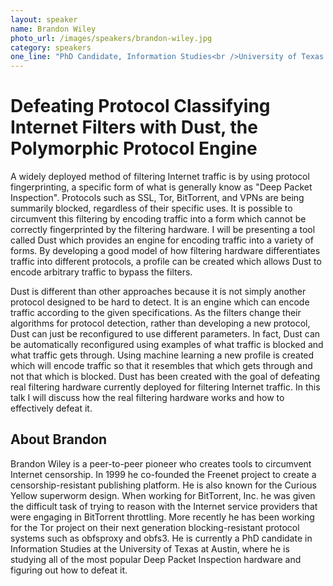```yaml
---
layout: speaker
name: Brandon Wiley
photo_url: /images/speakers/brandon-wiley.jpg
category: speakers
one_line: "PhD Candidate, Information Studies<br />University of Texas at Austin"
---
```

# Defeating Protocol Classifying Internet Filters with Dust, the Polymorphic Protocol Engine
A widely deployed method of filtering Internet traffic is by using protocol fingerprinting, a specific form of what is generally know as "Deep Packet Inspection". Protocols such as SSL, Tor, BitTorrent, and VPNs are being summarily blocked, regardless of their specific uses. It is possible to circumvent this filtering by encoding traffic into a form which cannot be correctly fingerprinted by the filtering hardware. I will be presenting a tool called Dust which provides an engine for encoding traffic into a variety of forms. By developing a good model of how filtering hardware differentiates traffic into different protocols, a profile can be created which allows Dust to encode arbitrary traffic to bypass the filters.

Dust is different than other approaches because it is not simply another protocol designed to be hard to detect. It is an engine which can encode traffic according to the given specifications. As the filters change their algorithms for protocol detection, rather than developing a new protocol, Dust can just be reconfigured to use different parameters. In fact, Dust can be automatically reconfigured using examples of what traffic is blocked and what traffic gets through. Using machine learning a new profile is created which will encode traffic so that it resembles that which gets through and not that which is blocked. Dust has been created with the goal of defeating real filtering hardware currently deployed for filtering Internet traffic. In this talk I will discuss how the real filtering hardware works and how to effectively defeat it.


## About Brandon
Brandon Wiley is a peer-to-peer pioneer who creates tools to circumvent Internet censorship. In 1999 he co-founded the Freenet project to create a censorship-resistant publishing platform. He is also known for the Curious Yellow superworm design. When working for BitTorrent, Inc. he was given the difficult task of trying to reason with the Internet service providers that were engaging in BitTorrent throttling. More recently he has been working for the Tor project on their next generation blocking-resistant protocol systems such as obfsproxy and obfs3. He is currently a PhD candidate in Information Studies at the University of Texas at Austin, where he is studying all of the most popular Deep Packet Inspection hardware and figuring out how to defeat it.
